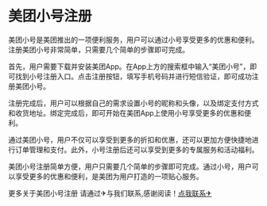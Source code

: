 # 美团小号注册

美团小号是美团推出的一项便利服务，用户可以通过小号享受更多的优惠和便利。注册美团小号非常简单，只需要几个简单的步骤即可完成。

首先，用户需要下载并安装美团App。在App上方的搜索框中输入“美团小号”，即可找到小号注册入口。点击注册按钮，填写手机号码并进行短信验证，即可成功注册美团小号。

注册完成后，用户可以根据自己的需求设置小号的昵称和头像，以及绑定支付方式和收货地址。绑定完成后，即可开始在美团App上使用小号享受更多的优惠和便利。

通过美团小号，用户不仅可以享受到更多的折扣和优惠，还可以更加方便快捷地进行订单管理和支付。此外，小号注册后还可以享受到更多的专属服务和活动福利。

美团小号注册简单方便，用户只需要几个简单的步骤即可完成。通过小号，用户可以享受更多的优惠和便利，是美团为用户打造的一项贴心服务。

更多关于美团小号注册 请通过✈与我们联系,感谢阅读！[点我联系✈](https://plus.k02.cc)
